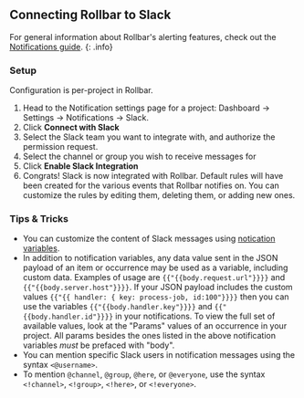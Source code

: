 ## Connecting Rollbar to Slack

For general information about Rollbar's alerting features, check out the [Notifications guide](../notifications/). 
{: .info}

### Setup

Configuration is per-project in Rollbar.

1.  Head to the Notification settings page for a project: Dashboard ->
    Settings -> Notifications -> Slack.
2.  Click **Connect with Slack**
3.  Select the Slack team you want to integrate with, and authorize the
    permission request.
4.  Select the channel or group you wish to receive messages for
5.  Click **Enable Slack Integration**
6.  Congrats! Slack is now integrated with Rollbar. Default rules will
    have been created for the various events that Rollbar notifies on.
    You can customize the rules by editing them, deleting them, or
    adding new ones.

### Tips & Tricks

* You can customize the content of Slack messages using [notication variables](/docs/notification-variables/).
* In addition to notification variables, any data value sent in the JSON payload of an item or occurrence may be used as a variable, including custom data. Examples of usage are `{{"{{body.request.url"}}}}` and `{{"{{body.server.host"}}}}`. If your JSON payload includes the custom values `{{"{{ handler: { key: process-job, id:100"}}}}` then you can use the variables `{{"{{body.handler.key"}}}}` and `{{"{{body.handler.id"}}}}` in your notifications. To view the full set of available values, look at the "Params" values of an occurrence in your project. All params besides the ones listed in the above notification variables *must* be prefaced with "body".
* You can mention specific Slack users in notification messages using the syntax `<@username>`.
* To mention `@channel`, `@group`, `@here`, or `@everyone`, use the syntax `<!channel>`, `<!group>`, `<!here>`, or `<!everyone>`.
